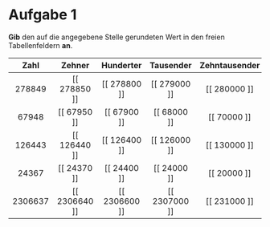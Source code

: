 <!--
version:  0.0.1

language: de

@style
input {
    text-align: center;
}

.flex-container {
    display: flex;
    flex-wrap: wrap;
    align-items: stretch;
    gap: 20px;
}

.flex-child {
    flex: 1;
    min-width: 350px;
    margin-right: 20px;
}

@media (max-width: 400px) {
    .flex-child {
        flex: 100%;
        margin-right: 0;
    }
}
@end

formula: \carry   \textcolor{red}{\scriptsize #1}
formula: \digit   \rlap{\carry{#1}}\phantom{#2}#2
formula: \permil  \text{‰}

import: https://raw.githubusercontent.com/liaTemplates/algebrite/master/README.md
import: https://raw.githubusercontent.com/LiaTemplates/Tikz-Jax/main/README.md

script: https://cdn.jsdelivr.net/gh/LiaTemplates/Tikz-Jax@main/dist/index.js

@round
<script>
  let value = `@input`;
  if (value.startsWith("@")) {
    ""
  } else {
    value = JSON.parse(value);
    value = value[0]
    value = value.replace(/,/g, ".");
    value = parseFloat(value);
    value = Math.round(value * Math.pow(10,@1)) / Math.pow(10,@1);
    value == @0
  }
</script>
@end


tags: Runden, mittel

-->




# Aufgabe 1

**Gib** den auf die angegebene Stelle gerundeten Wert in den freien Tabellenfeldern **an**.

<!-- data-type="none" -->
|   Zahl    |    Zehner     |   Hunderter    |   Tausender    | Zehntausender | Hunderttausender |
|  :-----:  |    :-----:    |   :-----:      |     :-----:    |   :-----:     |     :-----:      |
| $278849$  | [[ 278850  ]] |  [[ 278800  ]] | [[ 279000  ]]  |  [[ 280000 ]] |   [[ 300000  ]]  |
| $67948$   | [[ 67950   ]] |  [[ 67900   ]] | [[ 68000   ]]  |  [[ 70000  ]] |   [[ 100000  ]]  |
| $126443$  | [[ 126440  ]] |  [[ 126400  ]] | [[ 126000  ]]  |  [[ 130000 ]] |   [[ 100000  ]]  |
|  $24367$  | [[ 24370   ]] |  [[ 24400   ]] | [[ 24000   ]]  |  [[ 20000  ]] |   [[ 0       ]]  |
| $2306637$ | [[ 2306640 ]] |  [[ 2306600 ]] | [[ 2307000 ]]  |  [[ 231000 ]] |   [[ 2300000 ]]  |

